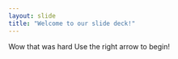 ```yaml
---
layout: slide
title: "Welcome to our slide deck!"
---
```

Wow that was hard
Use the right arrow to begin!
